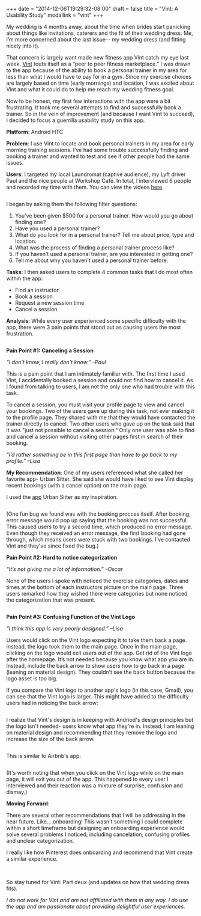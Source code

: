 +++
date = "2014-12-06T19:29:32-08:00"
draft = false
title = "Vint: A Usability Study"
modallink = "vint"
+++

My wedding is 4 months away, about the time when brides start panicking about things like invitations, caterers and the fit of their wedding dress. Me, I’m more concerned about the last issue-- my wedding dress (and fitting nicely into it).

That concern is largely want made new fitness app Vint catch my eye last week. <a href="https://www.joinvint.com/" target="_blank">Vint</a> touts itself as a “peer to peer fitness marketplace.” I was drawn to the app because of the ability to book a personal trainer in my area for less than what I would have to pay for in a gym. Since my exercise choices are largely based on time (early mornings) and location, I was excited about Vint and what it could do to help me reach my wedding fitness goal.

Now to be honest, my first few interactions with the app were a bit frustrating. It took me several attempts to find and successfully book a trainer. So in the vein of improvement (and because I want Vint to succeed), I decided to focus a guerrilla usability study on this app.

**Platform**: Android HTC

**Problem**: I use Vint to locate and book personal trainers in my area for early morning training sessions. I’ve had some trouble successfully finding and booking a trainer and wanted to test and see if other people had the same issues.


**Users**: I targeted my local Laundromat (captive audience), my Lyft driver Paul and the nice people at Workshop Café. In total, I interviewed 6 people and recorded my time with them. You can view the videos <a href="https://www.dropbox.com/sh/qxuw8nq9v6cabq9/AACWB_ikpNnqZ83eI9rFUn3Wa?dl=0" target="_blank">here</a>.


<a href="/images/projects/pinterest/pinterest-Cafe.jpg" data-lightbox="images-pinterest" data-title="Usability Testing (in the wild)"><img class="img-responsive img-centered" src="/images/projects/vint/Cafe.jpg" alt=""></a>

I began by asking them the following filter questions:

1. You’ve been given $500 for a personal trainer. How would you go about finding one?
2. Have you used a personal trainer?
3. What do you look for in a personal trainer? Tell me about price, type and location.
4. What was the process of finding a personal trainer process like?
5. If you haven’t used a personal trainer, are you interested in getting one?
6. Tell me about why you haven’t used a personal trainer before.

**Tasks**: I then asked users to complete 4 common tasks that I do most often within the app:

* Find an instructor
* Book a session
* Request a new session time
* Cancel a session

**Analysis**: While every user experienced some specific difficulty with the app, there were 3 pain points that stood out as causing users the most frustration.

<img class="img-responsive img-centered" src="/images/Painpoints.jpg" alt="">

**Pain Point #1: Canceling a Session**

*“I don’t know, I really don’t know.” –Paul*

This is a pain point that I am intimately familiar with. The first time I used Vint, I accidentally booked a session and could not find how to cancel it. As I found from talking to users, I am not the only one who had trouble with this task.

To cancel a session, you must visit your profile page to view and cancel your bookings. Two of the users gave up during this task, not ever making it to the profile page. They shared with me that they would have contacted the trainer directly to cancel. Two other users who gave up on the task said that it was "just not possible to cancel a session." Only one user was able to find and cancel a session without visiting other pages first in search of their booking.

*“I’d rather something be in this first page than have to go back to my profile.” –Lisa*

**My Recommendation**: One of my users referenced what she called her favorite app- Urban Sitter. She said she would have liked to see Vint display recent bookings (with a cancel option) on the main page.

I used the <a href="https://www.urbansitter.com/mobile" target="_blank">app</a> Urban Sitter as my inspiration. 

<img class="img-responsive img-centered" src="/images/projects/vint/Cancel2new.png" alt="">

(One fun bug we found was with the booking procces itself. After booking, error message would pop up saying that the booking was not successful. This caused users to try a second time, which produced no error message. Even though they received an error message, the first booking had gone through, which means users were stuck with two bookings. I've contacted Vint and they've since fixed the bug.)

**Pain Point #2: Hard to notice categorization**

*“It’s not giving me a lot of information.” –Oscar* 

None of the users I spoke with noticed the exercise categories, dates and times at the bottom of each instructors picture on the main page. Three users remarked how they wished there were categories but none noticed the categorization that was present.

<img class="img-responsive img-centered" src="/images/projects/vint/Category2.png" alt="">

**Pain Point #3: Confusing Function of the Vint Logo**

*“I think this app is very poorly designed.” –Lisa*

Users would click on the Vint logo expecting it to take them back a page. Instead, the logo took them to the main page. Once in the main page, clicking on the logo would exit users out of the app. Get rid of the Vint logo after the homepage. It’s not needed because you know what app you are in. Instead, include the back arrow to show users how to go back in a page. (leaning on material design). They couldn’t see the back button because the logo asset is too big.

If you compare the Vint logo to another app's logo (in this case, Gmail), you can see that the Vint logo is larger. This might have added to the difficulty users had in noticing the back arrow:

<img class="img-responsive img-centered" src="/images/projects/vint/gmail.png" alt="">

I realize that Vint's design is in keeping with Andriod's design principles but the logo isn't needed- users know what app they're in. Instead, I am leaning on material design and recommending that they remove the logo and increase the size of the back arrow. 

<img class="img-responsive img-centered" src="/images/projects/vint/Backbutton.png" alt="">

This is similar to Airbnb's app:

<img class="img-responsive img-centered" src="/images/projects/vint/Airbnb.png" alt="">

(It's worth noting that when you click on the Vint logo while on the main page, it will exit you out of the app. This happened to every user I interviewed and their reaction was a mixture of surprise, confusion and dismay.) 

**Moving Forward**: 

There are several other recommendations that I will be addressing in the near future. Like....onboarding! This wasn't something I could complete within a short timeframe but designing an onboarding experience would solve several problems I noticed, including cancelation, confusing profiles and unclear categorization. 

I really like how Pinterest does onboarding and recommend that Vint create a similar experience. 

<img class="img-responsive img-centered" src="/images/projects/vint/Onboarding1.png" alt="">

<img class="img-responsive img-centered" src="/images/projects/vint/Onboarding2.png" alt=""> 

So stay tuned for Vint: Part deux (and updates on how that wedding dress fits). 

*I do not work for Vint and am not affiliated with them in any way. I do use the app and am passionate about providing delightful user experiences.* 

